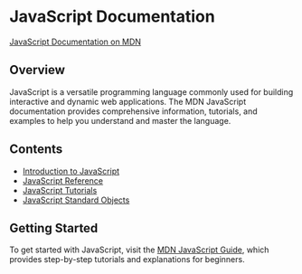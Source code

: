 # JavaScript Documentation

[JavaScript Documentation on MDN](https://developer.mozilla.org/en-US/docs/Web/JavaScript)

## Overview

JavaScript is a versatile programming language commonly used for building interactive and dynamic web applications. The MDN JavaScript documentation provides comprehensive information, tutorials, and examples to help you understand and master the language.

## Contents

- [Introduction to JavaScript](https://developer.mozilla.org/en-US/docs/Web/JavaScript/Guide)
- [JavaScript Reference](https://developer.mozilla.org/en-US/docs/Web/JavaScript/Reference)
- [JavaScript Tutorials](https://developer.mozilla.org/en-US/docs/Web/JavaScript/Tutorials)
- [JavaScript Standard Objects](https://developer.mozilla.org/en-US/docs/Web/JavaScript/Reference/Global_Objects)

## Getting Started

To get started with JavaScript, visit the [MDN JavaScript Guide](https://developer.mozilla.org/en-US/docs/Web/JavaScript/Guide), which provides step-by-step tutorials and explanations for beginners.